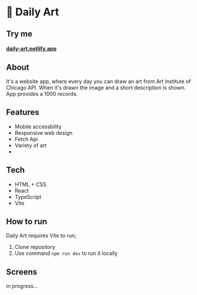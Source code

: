 #  🎨 Daily Art


## Try me
#### [daily-art.netlify.app](daily-art.netlify.app)

## About
It's a website app, where every day you can draw an art from Art Institute of Chicago API. When it's drawn the image and a short description is shown. App provides a 1000 records.

## Features
- Mobile accessbility
- Responsive web design
- Fetch Api
- Variety of art
- 
## Tech
- HTML + CSS
- React
- TypeScript
- Vite

## How to run
Daily Art requires Vite to run;
1. Clone repository
2. Use command ``npm run dev`` to run it locally

## Screens
 in progress...
